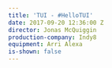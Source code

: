 ```yaml
---
title: 'TUI - #HelloTUI'
date: 2017-09-20 12:36:00 Z
director: Jonas McQuiggin
production-company: Indy8
equipment: Arri Alexa
is-shown: false
---
```


